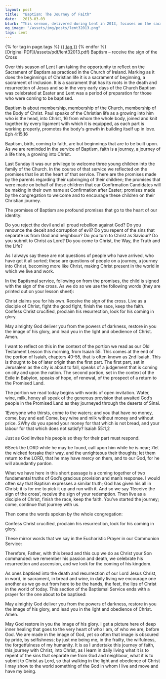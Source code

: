 ```yaml
---
layout: post
title:  "Baptism: The Journey of Faith"
date:   2013-03-03
blurb: "This sermon, delivered during Lent in 2013, focuses on the sacrament of Baptism. It explores the significance of Baptism as a sacrament of beginning and inclusion, rooted in the death and resurrection of Jesus. The sermon emphasizes the journey of faith that begins with Baptism and continues throughout a Christian's life, highlighting the importance of community and the promises made during the Baptismal service."
og_image: "/assets/img/posts/lent32013.png"
tags: Lent
---    
```

<div class="tag-pills">
    {% for tag in page.tags %}
    <a href="{{ site.baseurl }}/tag/{{ tag | slugify }}" class="tag-pill">{{ tag }}</a>
    {% endfor %}
</div>
[Original PDF](/assets/pdf/lent32013.pdf)
Baptism – receive the sign of the Cross

Over this season of Lent I am taking the opportunity to reflect on the Sacrament of Baptism as practiced in the Church of Ireland. Marking as it does the beginnings of Christian life it is a sacrament of beginning, a sacrament of inclusion. It is a sacrament that has its roots in the death and resurrection of Jesus and so in the very early days of the Church Baptism was celebrated at Easter and Lent was a period of preparation for those who were coming to be baptised.

Baptism is about membership, membership of the Church, membership of the Body of Christ. Paul speaks of the Christian life as a growing into him who is the head, into Christ, 16 from whom the whole body, joined and knit together by every ligament with which it is equipped, as each part is working properly, promotes the body's growth in building itself up in love. Eph 4:15,16

Baptism, birth, coming to faith, are but beginnings that are to be built upon. As we are reminded in the service of Baptism, faith is a journey, a journey of a life time, a growing into Christ.

Last Sunday it was our privilege to welcome three young children into the family of the Church. In the course of that service we reflected on the promises that lie at the heart of that service. There are the promises made by the parents regarding their upbringing of their children; the promises that were made on behalf of these children that our Confirmation Candidates will be making in their own name at Confirmation after Easter; promises made by the congregation to welcome and to encourage these children on their Christian journey.

The promises of Baptism are profound promises that go to the heart of our identity:

Do you reject the devil and all proud rebellion against God?
Do you renounce the deceit and corruption of evil?
Do you repent of the sins that separate us from God and neighbour?
Do you turn to Christ as Saviour?
Do you submit to Christ as Lord?
Do you come to Christ, the Way, the Truth and the Life?

As I always say these are not questions of people who have arrived, who have got it all sorted; these are questions of people on a journey, a journey into Christ, becoming more like Christ, making Christ present in the world in which we live and work.

In the Baptismal service, following on from the promises, the child is signed with the sign of the cross. As we do so we use the following words (they are printed out on your lesson sheet):

Christ claims you for his own.
Receive the sign of the cross.
Live as a disciple of Christ,
fight the good fight,
finish the race, keep the faith.
Confess Christ crucified,
proclaim his resurrection,
look for his coming in glory.

May almighty God deliver you from the powers of darkness, restore in you the image of his glory, and lead you in the light and obedience of Christ. Amen.

I want to reflect on this in the context of the portion we read as our Old Testament Lesson this morning, from Isaiah 55. This comes at the end of the portion of Isaiah, chapters 40-55, that is often known as 2nd Isaiah. This is thought to be of later origin than the first part. The first part, set in Jerusalem as the city is about to fall, speaks of a judgement that is coming on city and upon the nation. The second portion, set in the context of the Exile in Babylon, speaks of hope, of renewal, of the prospect of a return to the Promised Land.

The portion we read today begins with words of open invitation. Water, wine, milk, honey all speak of the generous provision that awaited God’s people in the Promised Land as they journeyed through the deserts of Sinai.

1Everyone who thirsts,
come to the waters;
and you that have no money,
come, buy and eat!
Come, buy wine and milk
without money and without price.
2Why do you spend your money for that which is not bread,
and your labour for that which does not satisfy? Isaiah 55:1,2

Just as God invites his people so they for their part must respond.

6Seek the LORD while he may be found,
call upon him while he is near;
7let the wicked forsake their way,
and the unrighteous their thoughts;
let them return to the LORD, that he may have mercy on them,
and to our God, for he will abundantly pardon.

What we have here in this short passage is a coming together of two fundamental truths of God’s gracious provision and man’s response. I would often say that Baptism expresses a similar truth; God has given his all in Christ; it is for me to pick it up and run with it. And so we say ‘Receive the sign of the cross’, receive the sign of your redemption. Then live as a disciple of Christ, finish the race, keep the faith. You’ve started the journey; come, continue that journey with us.

Then come the words spoken by the whole congregation:

Confess Christ crucified,
proclaim his resurrection,
look for his coming in glory.

These mirror words that we say in the Eucharistic Prayer in our Communion Service:

Therefore, Father, with this bread and this cup
we do as Christ your Son commanded:
we remember his passion and death,
we celebrate his resurrection and ascension,
and we look for the coming of his kingdom.

As ones baptised into the death and resurrection of our Lord Jesus Christ, in word, in sacrament, in bread and wine, in daily living we encourage one another as we go out from here to be the hands, the feet, the lips of Christ in the world of today. This section of the Baptismal Service ends with a prayer for the one about to be baptised:

May almighty God deliver you from the powers of darkness, restore in you the image of his glory, and lead you in the light and obedience of Christ. Amen.

May God restore in you the image of his glory. I get a picture here of deep inner healing that goes to the very heart of who I am, of who we are, before God. We are made in the image of God, yet so often that image is obscured by pride, by selfishness; by just me being me, in the frailty, the wilfulness, the forgetfulness of my humanity. It is as I undertake this journey of faith, this journey with Christ, into Christ, as I learn in daily living what it is to repent of the sins that separate me from God and neighbour, what it is to submit to Christ as Lord, so that walking in the light and obedience of Christ I may show to the world something of the God in whom I live and move and have my being.
